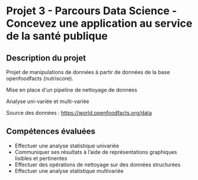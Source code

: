# Projet 3 - Parcours Data Science - Concevez une application au service de la santé publique

## Description du projet 
Projet de manipulations de données à partir de données de la base openfoodfacts (nutriscore).

Mise en place d'un pipeline de nettoyage de données

Analyse uni-variée et multi-variée

Source des données : https://world.openfoodfacts.org/data

## Compétences évaluées
* Effectuer une analyse statistique univariée
* Communiquer ses résultats à l’aide de représentations graphiques lisibles et pertinentes
* Effectuer des opérations de nettoyage sur des données structurées
* Effectuer une analyse statistique multivariée
